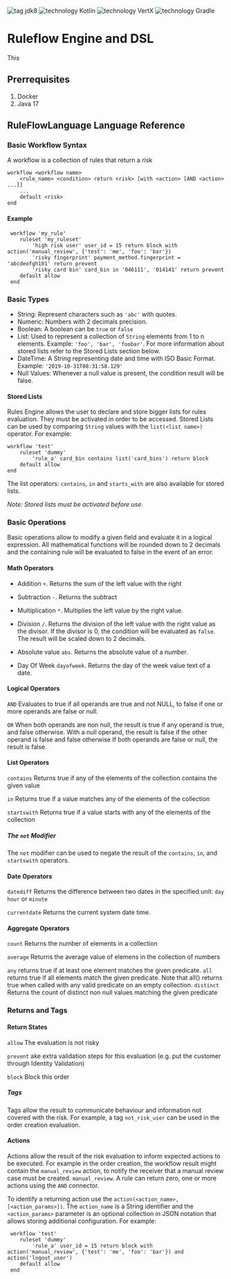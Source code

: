 ![tag jdk8](https://img.shields.io/badge/tag-jdk8-orange.svg)
![technology Kotlin](https://img.shields.io/badge/technology-Kotlin-olive.svg)
![technology VertX](https://img.shields.io/badge/technology-VertX-blue.svg)
![technology Gradle](https://img.shields.io/badge/technology-Gradle-green.svg)
# Ruleflow Engine and DSL
This 
## Prerrequisites
1. Docker
2. Java 17

## RuleFlowLanguage Language Reference

### Basic Workflow Syntax
A workflow is a collection of rules that return a risk
```
workflow <workflow name>
    <rule_name> <condition> return <risk> [with <action> [AND <action> ...]]
    ...
    default <risk>
end
```

#### Example
```
 workflow 'my_rule'
    ruleset 'my_ruleset'
        'high risk user' user_id = 15 return block with action('manual_review', {'test': 'me', 'foo': 'bar'})
        'risky fingerprint' payment_method.fingerprint = 'abcdeofgh101' return prevent 
        'risky card bin' card_bin in '046111', '014141' return prevent
    default allow
 end
```


### Basic Types
* String: Represent characters such as `'abc'` with quotes. 
* Numeric: Numbers with 2 decimals precision. 
* Boolean: A boolean can be `true` or `false` 
* List: Used to represent a collection of `String` elements from 1 to n elements. Example: `'foo', 'bar', 'foobar'`. For more information
about stored lists refer to the Stored Lists section below.  
* DateTime: A String representing date and time with ISO Basic Format. Example: `'2019-10-31T08:31:58.129'`
* Null Values: Whenever a null value is present, the condition result will be false.
#### Stored Lists
Rules Engine allows the user to declare and store bigger lists for rules evaluation. They must be activated in order to be 
accessed. Stored Lists can be used by comparing `String` values with the `list(<list name>)` operator. For example: 
``` 
workflow 'test'
    ruleset 'dummy'
        'rule_a' card_bin contains list('card_bins') return block
    default allow
end
```
The list operators: `contains`, `in` and `starts_with` are also available for stored lists. 

<em>Note: Stored lists must be activated before use.</em>

### Basic Operations

Basic operations allow to modify a given field and evaluate it in a logical expression. All mathematical functions 
will be rounded down to 2 decimals and the containing rule will be evaluated to false in the event of an error.

#### Math Operators 
* Addition `+`. Returns the sum of the left value with the right 
* Subtraction `-`. Returns the subtract 
* Multiplication `*`. Multiplies the left value by the right value. 
* Division `/`. Returns the division of the left value with the right value as the divisor. If the divisor is 0, 
the condition will be evaluated as `false`. The result will be scaled down to 2 decimals.

* Absolute value `abs`. Returns the absolute value of a number.

* Day Of Week `dayofweek`. Returns the day of the week value text of a date.

#### Logical Operators
`AND` Evaluates to true if all operands are true and not NULL, to false if one or more operands are false or null. 
     
`OR` When both operands are non null, the result is true if any operand is true, and false otherwise. With a null operand, the result is false if the other operand is false and false otherwise 
If both operands are false or null, the result is false.

#### List Operators
`contains` Returns true if any of the elements of the collection contains the given value

`in` Returns true if a value matches any of the elements of the collection

`startswith` Returns true if a value starts with any of the elements of the collection

##### The `not` Modifier

The `not` modifier can be used  to negate the result of the `contains`, `in`, and `startswith` operators. 

#### Date Operators
`datediff` Returns the difference between two dates in the specified unit: `day` `hour` or `minute`

`currentdate` Returns the current system date time.  

#### Aggregate Operators
`count` Returns the number of elements in a collection

`average` Returns the average value of elemens in the collection of 
numbers

`any` returns true if at least one element matches the given predicate.
`all` returns true if all elements match the given predicate. Note that all() returns true when called with any valid predicate on an empty collection.
`distinct` Returns the count of distinct non null values matching the given predicate

### Returns and Tags
#### Return States
`allow`	The evaluation is not risky

`prevent` ake extra validation steps for this evaluation (e.g. put the customer through Identity Validation)

`block`	Block this order

##### Tags

Tags allow the result to communicate behaviour and information not covered with the risk. For example, a tag `not_risk_user`
can be used in the order creation evaluation.

#### Actions  
Actions allow the result of the risk evaluation to inform expected actions to be executed. For example in the order creation, 
the workflow result might contain the `manual_review` action, to notify the receiver that a manual review case must be created. 
`manual_review`. A rule can return zero, one or more actions using the `AND` connector. 

To identify a returning action use the `action(<action_name>, [<action_params>])`. The `action_name` is a String
identifier and the `<action_params>` parameter is an optional collection in JSON notation that allows storing additional configuration.
For example: 

```
 workflow 'test'
    ruleset 'dummy'
        'rule_a' user_id = 15 return block with action('manual_review', {'test': 'me', 'foo': 'bar'}) and action('logout_user')
    default allow
 end
```
